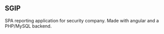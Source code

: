 SGIP
----

SPA reporting application for security company.
Made with angular and a PHP/MySQL backend.